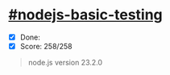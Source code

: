# [#nodejs-basic-testing](https://github.com/AlreadyBored/nodejs-assignments/blob/main/assignments/basic-testing/assignment.md)

- [x] Done:
- [x] Score: 258/258
> node.js version 23.2.0
